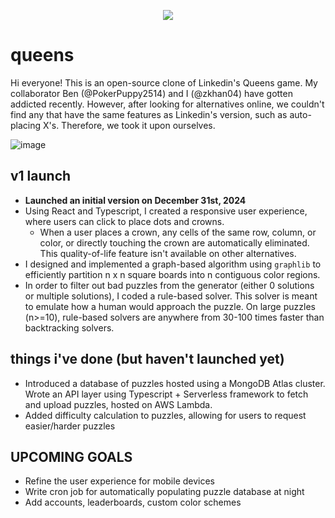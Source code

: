 
<p align="center">
  <img src="https://github.com/user-attachments/assets/ee6dea56-9489-44a8-b037-d4e3c158e2b8" />
</p>

# queens
Hi everyone! This is an open-source clone of Linkedin's Queens game. My collaborator Ben (@PokerPuppy2514) and I (@zkhan04) have gotten addicted recently. However, after looking for alternatives online, we couldn't find any that have the same features as Linkedin's version, such as auto-placing X's. Therefore, we took it upon ourselves.


![image](https://github.com/user-attachments/assets/9d7a58a3-d15e-41d1-b70d-35ace6758d1b)


## v1 launch
- **Launched an initial version on December 31st, 2024**
- Using React and Typescript, I created a responsive user experience, where users can click to place dots and crowns.
  - When a user places a crown, any cells of the same row, column, or color, or directly touching the crown are automatically eliminated. This quality-of-life feature isn't available on other alternatives.
- I designed and implemented a graph-based algorithm using `graphlib` to efficiently partition n x n square boards into n contiguous color regions.
- In order to filter out bad puzzles from the generator (either 0 solutions or multiple solutions), I coded a rule-based solver. This solver is meant to emulate how a human would approach the puzzle. On large puzzles (n>=10), rule-based solvers are anywhere from 30-100 times faster than backtracking solvers.

## things i've done (but haven't launched yet)
- Introduced a database of puzzles hosted using a MongoDB Atlas cluster. Wrote an API layer using Typescript + Serverless framework to fetch and upload puzzles, hosted on AWS Lambda.
- Added difficulty calculation to puzzles, allowing for users to request easier/harder puzzles

## UPCOMING GOALS
- Refine the user experience for mobile devices
- Write cron job for automatically populating puzzle database at night
- Add accounts, leaderboards, custom color schemes
